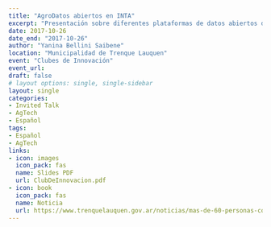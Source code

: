 ```yaml
---
title: "AgroDatos abiertos en INTA"
excerpt: "Presentación sobre diferentes plataformas de datos abiertos del INTA."
date: 2017-10-26
date_end: "2017-10-26"
author: "Yanina Bellini Saibene"
location: "Municipalidad de Trenque Lauquen"
event: "Clubes de Innovación"
event_url: 
draft: false
# layout options: single, single-sidebar
layout: single
categories:
- Invited Talk
- AgTech
- Español
tags:
- Español
- AgTech
links:
- icon: images
  icon_pack: fas
  name: Slides PDF
  url: ClubDeInnovacion.pdf
- icon: book
  icon_pack: fas
  name: Noticia
  url: https://www.trenquelauquen.gov.ar/noticias/mas-de-60-personas-co-crearon-soluciones-tecnologicas/   
---
```


